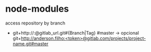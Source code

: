 # node-modules
access repository by branch
- git+http://<username>:<token>@gitlab_url.git#{Branch|Tag}
#master -> opcional
git+http://anderson.filho:<token>@gitlab.com/projects/project-name.git#master
